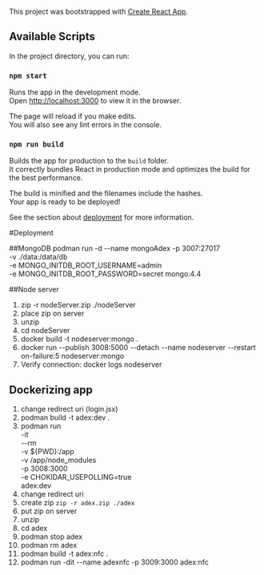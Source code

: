 This project was bootstrapped with [Create React App](https://github.com/facebook/create-react-app).

## Available Scripts

In the project directory, you can run:

### `npm start`

Runs the app in the development mode.<br />
Open [http://localhost:3000](http://localhost:3000) to view it in the browser.

The page will reload if you make edits.<br />
You will also see any lint errors in the console.

### `npm run build`

Builds the app for production to the `build` folder.<br />
It correctly bundles React in production mode and optimizes the build for the best performance.

The build is minified and the filenames include the hashes.<br />
Your app is ready to be deployed!

See the section about [deployment](https://facebook.github.io/create-react-app/docs/deployment) for more information.

#Deployment

##MongoDB
podman run -d --name mongoAdex -p 3007:27017 \
     -v ./data:/data/db \
     -e MONGO_INITDB_ROOT_USERNAME=admin \
     -e MONGO_INITDB_ROOT_PASSWORD=secret mongo:4.4
     
##Node server
1. zip -r nodeServer.zip ./nodeServer
2. place zip on server
3. unzip
4. cd nodeServer
5. docker build -t nodeserver:mongo .
6. docker run --publish 3008:5000 --detach --name nodeserver --restart on-failure:5 nodeserver:mongo
7. Verify connection: docker logs nodeserver


## Dockerizing app
1. change redirect uri (login.jsx)
2. podman build -t adex:dev .
3. podman run \
    -it \
    --rm \
    -v ${PWD}:/app \
    -v /app/node_modules \
    -p 3008:3000 \
    -e CHOKIDAR_USEPOLLING=true \
    adex:dev
4. change redirect uri  
5. create zip
    ```zip -r adex.zip ./adex```
6. put zip on server
7. unzip 
8. cd adex
9. podman stop adex
10. podman rm adex
11. podman build -t adex:nfc .
12. podman run -dit --name adexnfc -p 3009:3000 adex:nfc

    
